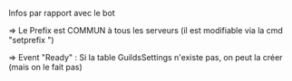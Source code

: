 Infos par rapport avec le bot

=> Le Prefix est COMMUN à tous les serveurs (il est modifiable via la cmd "setprefix <newprefix>")

=> Event "Ready" : Si la table GuildsSettings n'existe pas, on peut la créer (mais on le fait pas)